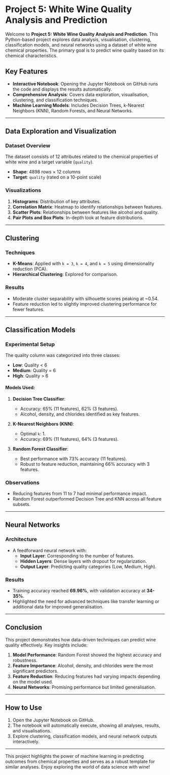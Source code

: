 # Project 5: White Wine Quality Analysis and Prediction

Welcome to **Project 5: White Wine Quality Analysis and Prediction**. This Python-based project explores data analysis, visualisation, clustering, classification models, and neural networks using a dataset of white wine chemical properties. The primary goal is to predict wine quality based on its chemical characteristics.

## Key Features
- **Interactive Notebook**: Opening the Jupyter Notebook on GitHub runs the code and displays the results automatically.
- **Comprehensive Analysis**: Covers data exploration, visualisation, clustering, and classification techniques.
- **Machine Learning Models**: Includes Decision Trees, k-Nearest Neighbors (KNN), Random Forests, and Neural Networks.

---

## Data Exploration and Visualization

### Dataset Overview
The dataset consists of 12 attributes related to the chemical properties of white wine and a target variable (`quality`). 

- **Shape**: 4898 rows × 12 columns
- **Target**: `quality` (rated on a 10-point scale)

### Visualizations
1. **Histograms**: Distribution of key attributes.
2. **Correlation Matrix**: Heatmap to identify relationships between features.
3. **Scatter Plots**: Relationships between features like alcohol and quality.
4. **Pair Plots and Box Plots**: In-depth look at feature distributions.

---

## Clustering

### Techniques
- **K-Means**: Applied with `k = 3`, `k = 4`, and `k = 5` using dimensionality reduction (PCA).
- **Hierarchical Clustering**: Explored for comparison.

### Results
- Moderate cluster separability with silhouette scores peaking at ~0.54.
- Feature reduction led to slightly improved clustering performance for fewer features.

---

## Classification Models

### Experimental Setup
The quality column was categorized into three classes:
- **Low**: Quality < 6
- **Medium**: Quality = 6
- **High**: Quality > 6

#### Models Used:
1. **Decision Tree Classifier**:
   - Accuracy: 65% (11 features), 62% (3 features).
   - Alcohol, density, and chlorides identified as key features.

2. **K-Nearest Neighbors (KNN)**:
   - Optimal `k`: 1.
   - Accuracy: 69% (11 features), 64% (3 features).

3. **Random Forest Classifier**:
   - Best performance with 73% accuracy (11 features).
   - Robust to feature reduction, maintaining 66% accuracy with 3 features.

### Observations
- Reducing features from 11 to 7 had minimal performance impact.
- Random Forest outperformed Decision Tree and KNN across all feature subsets.

---

## Neural Networks

### Architecture
- A feedforward neural network with:
  - **Input Layer**: Corresponding to the number of features.
  - **Hidden Layers**: Dense layers with dropout for regularization.
  - **Output Layer**: Predicting quality categories (Low, Medium, High).

### Results
- Training accuracy reached **69.96%**, with validation accuracy at **34-35%**.
- Highlighted the need for advanced techniques like transfer learning or additional data for improved generalisation.

---

## Conclusion

This project demonstrates how data-driven techniques can predict wine quality effectively. Key insights include:
1. **Model Performance**: Random Forest showed the highest accuracy and robustness.
2. **Feature Importance**: Alcohol, density, and chlorides were the most significant predictors.
3. **Feature Reduction**: Reducing features had varying impacts depending on the model used.
4. **Neural Networks**: Promising performance but limited generalisation.

---

## How to Use

1. Open the Jupyter Notebook on GitHub.
2. The notebook will automatically execute, showing all analyses, results, and visualisations.
3. Explore clustering, classification models, and neural network outputs interactively.

---

This project highlights the power of machine learning in predicting outcomes from chemical properties and serves as a robust template for similar analyses. Enjoy exploring the world of data science with wine!


